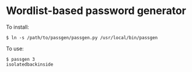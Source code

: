 # Wordlist-based password generator

To install:

```
$ ln -s /path/to/passgen/passgen.py /usr/local/bin/passgen
```

To use:

```
$ passgen 3
isolatedbackinside
```

